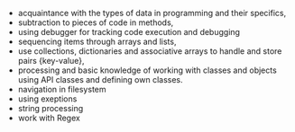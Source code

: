 - acquaintance with the types of data in programming and their specifics, 
- subtraction to pieces of code in methods, 
- using debugger for tracking code execution and debugging
- sequencing items through arrays and lists,
- use collections, dictionaries and associative arrays to handle and store pairs {key-value},
- processing and basic knowledge of working with classes and objects using API classes and defining own classes.
- navigation in filesystem
- using exeptions
- string processing 
- work with Regex
